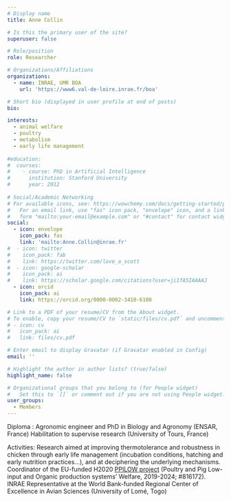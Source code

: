 ```yaml
---
# Display name
title: Anne Collin

# Is this the primary user of the site?
superuser: false

# Role/position
role: Researcher

# Organizations/Affiliations
organizations:
  - name: INRAE, UMR BOA
    url: 'https://www6.val-de-loire.inrae.fr/boa'

# Short bio (displayed in user profile at end of posts)
bio: 

interests:
  - animal welfare
  - poultry
  - metabolism
  - early life management
  
#education:
#  courses:
#    - course: PhD in Artificial Intelligence
#      institution: Stanford University
#      year: 2012
 
# Social/Academic Networking
# For available icons, see: https://wowchemy.com/docs/getting-started/page-builder/#icons
#   For an email link, use "fas" icon pack, "envelope" icon, and a link in the
#   form "mailto:your-email@example.com" or "#contact" for contact widget.
social:
  - icon: envelope
    icon_pack: fas
    link: 'mailto:Anne.Collin@inrae.fr'
#  - icon: twitter
#    icon_pack: fab
#    link: https://twitter.com/love_a_scott
#  - icon: google-scholar
#    icon_pack: ai
#    link: https://scholar.google.com/citations?user=jiIfA5IAAAAJ
  - icon: orcid
    icon_pack: ai
    link: https://orcid.org/0000-0002-3410-6108

# Link to a PDF of your resume/CV from the About widget.
# To enable, copy your resume/CV to `static/files/cv.pdf` and uncomment the lines below.
# - icon: cv
#   icon_pack: ai
#   link: files/cv.pdf

# Enter email to display Gravatar (if Gravatar enabled in Config)
email: ''

# Highlight the author in author lists? (true/false)
highlight_name: false

# Organizational groups that you belong to (for People widget)
#   Set this to `[]` or comment out if you are not using People widget.
user_groups:
  - Members
---
```

Diploma : 
Agronomic engineer​ and PhD in Biology and Agronomy (ENSAR, France)
Habilitation to supervise research (University of Tours, France)

Activities:
Research aimed at improving thermotolerance and robustness in chicken through early life management (incubation conditions, hatching and early nutrition practices…), and at deciphering the underlying mechanisms. 
Coordinator of the EU-funded H2020 [PPILOW project](https://www.ppilow.eu) (Poultry and Pig Low-input and Organic production systems’ Welfare, 2019-2024; #816172).
INRAE Representative at the World Bank-funded Regional Center of Excellence ​in Avian Sciences (University of Lomé, Togo)